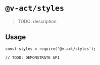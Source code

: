 # `@v-act/styles`

> TODO: description

## Usage

```
const styles = require('@v-act/styles');

// TODO: DEMONSTRATE API
```
